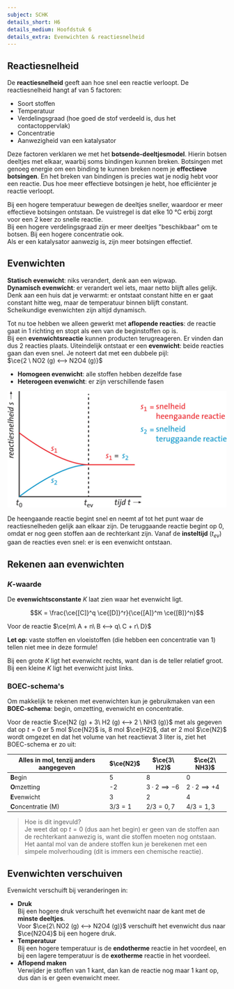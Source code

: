 ```yaml
---
subject: SCHK
details_short: H6
details_medium: Hoofdstuk 6
details_extra: Evenwichten & reactiesnelheid
---
```


## Reactiesnelheid

De **reactiesnelheid** geeft aan hoe snel een reactie verloopt. De reactiesnelheid hangt af van 5 factoren:

- Soort stoffen
- Temperatuur
- Verdelingsgraad (hoe goed de stof verdeeld is, dus het contactoppervlak)
- Concentratie
- Aanwezigheid van een katalysator

Deze factoren verklaren we met het **botsende-deeltjesmodel**. Hierin botsen deeltjes met elkaar, waarbij soms bindingen kunnen breken. Botsingen met genoeg energie om een binding te kunnen breken noem je **effectieve botsingen**. En het breken van bindingen is precies wat je nodig hebt voor een reactie. Dus hoe meer effectieve botsingen je hebt, hoe efficiënter je reactie verloopt.

Bij een hogere temperatuur bewegen de deeltjes sneller, waardoor er meer effectieve botsingen ontstaan. De vuistregel is dat elke 10 °C erbij zorgt voor een 2 keer zo snelle reactie.  
Bij een hogere verdelingsgraad zijn er meer deeltjes "beschikbaar" om te botsen. Bij een hogere concentratie ook.  
Als er een katalysator aanwezig is, zijn meer botsingen effectief.

## Evenwichten

**Statisch evenwicht**: niks verandert, denk aan een wipwap.  
**Dynamisch evenwicht**: er verandert wel iets, maar netto blijft alles gelijk. Denk aan een huis dat je verwarmt: er ontstaat constant hitte en er gaat constant hitte weg, maar de temperatuur binnen blijft constant.  
Scheikundige evenwichten zijn altijd dynamisch.

Tot nu toe hebben we alleen gewerkt met **aflopende reacties**: de reactie gaat in 1 richting en stopt als een van de beginstoffen op is.  
Bij een **evenwichtsreactie** kunnen producten terugreageren. Er vinden dan dus 2 reacties plaats. Uiteindelijk ontstaat er een **evenwicht**: beide reacties gaan dan even snel. Je noteert dat met een dubbele pijl:  
$\ce{2 \ NO2 (g) <--> N2O4 (g)}$

- **Homogeen evenwicht**: alle stoffen hebben dezelfde fase  
- **Heterogeen evenwicht**: er zijn verschillende fasen

![Grafiek van reactiesnelheden (img-m) (img-padding)](images/schk_h6_evenwicht.jpg)

De heengaande reactie begint snel en neemt af tot het punt waar de reactiesnelheden gelijk aan elkaar zijn. De teruggaande reactie begint op 0, omdat er nog geen stoffen aan de rechterkant zijn. Vanaf de **insteltijd** ($t_{ev}$) gaan de reacties even snel: er is een evenwicht ontstaan.

## Rekenen aan evenwichten

### $K$-waarde

De **evenwichtsconstante** $K$ laat zien waar het evenwicht ligt.

$$K = \frac{\ce{[C]}^q \ce{[D]}^r}{\ce{[A]}^m \ce{[B]}^n}$$

Voor de reactie $\ce{m\ A + n\ B <--> q\ C + r\ D}$

**Let op**: vaste stoffen en vloeistoffen (die hebben een concentratie van 1) tellen niet mee in deze formule!

Bij een grote $K$ ligt het evenwicht rechts, want dan is de teller relatief groot. Bij een kleine $K$ ligt het evenwicht juist links.

### BOEC-schema's

Om makkelijk te rekenen met evenwichten kun je gebruikmaken van een **BOEC-schema**: begin, omzetting, evenwicht en concentratie.

Voor de reactie $\ce{N2 (g) + 3\ H2 (g) <--> 2 \ NH3 (g)}$ met als gegeven dat op $t = 0$ er 5 mol $\ce{N2}$ is, 8 mol $\ce{H2}$, dat er 2 mol $\ce{N2}$ wordt omgezet en dat het volume van het reactievat 3 liter is, ziet het BOEC-schema er zo uit:

| Alles in mol, tenzij anders aangegeven | $\ce{N2}$ | $\ce{3\ H2}$          | $\ce{2\ NH3}$         |
| -------------------------------------- | --------- | --------------------- | --------------------- |
| **B**egin                              | 5         | 8                     | 0                     |
| **O**mzetting                          | -2        | $3\cdot 2\implies -6$ | $2\cdot 2\implies +4$ |
| **E**venwicht                          | 3         | 2                     | 4                     |
| **C**oncentratie (M)                   | $3/3=1$   | $2/3=0,7$             | $4/3=1,3$             |

> Hoe is dit ingevuld?  
> Je weet dat op $t = 0$ (dus aan het begin) er geen van de stoffen aan de rechterkant aanwezig is, want die stoffen moeten nog ontstaan.  
> Het aantal mol van de andere stoffen kun je berekenen met een simpele molverhouding (dit is immers een chemische reactie).

## Evenwichten verschuiven

Evenwicht verschuift bij veranderingen in:

- **Druk**  
  Bij een hogere druk verschuift het evenwicht naar de kant met de **minste deeltjes**.  
  Voor $\ce{2\ NO2 (g) <--> N2O4 (g)}$ verschuift het evenwicht dus naar $\ce{N2O4}$ bij een hogere druk.
- **Temperatuur**  
  Bij een hogere temperatuur is de **endotherme** reactie in het voordeel, en bij een lagere temperatuur is de **exotherme** reactie in het voordeel.
- **Aflopend maken**  
  Verwijder je stoffen van 1 kant, dan kan de reactie nog maar 1 kant op, dus dan is er geen evenwicht meer.

